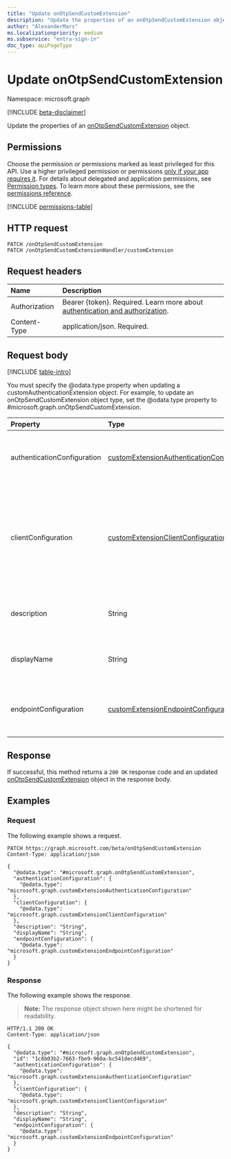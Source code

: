 ```yaml
---
title: "Update onOtpSendCustomExtension"
description: "Update the properties of an onOtpSendCustomExtension object."
author: "AlexanderMars"
ms.localizationpriority: medium
ms.subservice: "entra-sign-in"
doc_type: apiPageType
---
```


# Update onOtpSendCustomExtension

Namespace: microsoft.graph

[!INCLUDE [beta-disclaimer](../../includes/beta-disclaimer.md)]

Update the properties of an [onOtpSendCustomExtension](../resources/onotpsendcustomextension.md) object.

## Permissions

Choose the permission or permissions marked as least privileged for this API. Use a higher privileged permission or permissions [only if your app requires it](/graph/permissions-overview#best-practices-for-using-microsoft-graph-permissions). For details about delegated and application permissions, see [Permission types](/graph/permissions-overview#permission-types). To learn more about these permissions, see the [permissions reference](/graph/permissions-reference).

<!-- {
  "blockType": "permissions",
  "name": "onotpsendcustomextension-update-permissions"
}
-->
[!INCLUDE [permissions-table](../includes/permissions/onotpsendcustomextension-update-permissions.md)]

## HTTP request

<!-- {
  "blockType": "ignored"
}
-->
``` http
PATCH /onOtpSendCustomExtension
PATCH /onOtpSendCustomExtensionHandler/customExtension
```

## Request headers

|Name|Description|
|:---|:---|
|Authorization|Bearer {token}. Required. Learn more about [authentication and authorization](/graph/auth/auth-concepts).|
|Content-Type|application/json. Required.|

## Request body

[!INCLUDE [table-intro](../../includes/update-property-table-intro.md)]


You must specify the @odata.type property when updating a customAuthenticationExtension object. For example, to update an onOtpSendCustomExtension object type, set the @odata.type property to #microsoft.graph.onOtpSendCustomExtension.

|Property|Type|Description|
|:---|:---|:---|
|authenticationConfiguration|[customExtensionAuthenticationConfiguration](../resources/customextensionauthenticationconfiguration.md)|The authentication configuration for this custom extension. Inherited from [customCalloutExtension](../resources/customcalloutextension.md). Optional.|
|clientConfiguration|[customExtensionClientConfiguration](../resources/customextensionclientconfiguration.md)|The connection settings that define how long Microsoft Entra ID can wait for a response from an external app. After this time, Microsoft Entra ID shuts down the connection when trying to trigger the external app. Inherited from [customCalloutExtension](../resources/customcalloutextension.md). Optional.|
|description|String|The description for the custom extension. Inherited from [customCalloutExtension](../resources/customcalloutextension.md). Optional.|
|displayName|String|The display name for the custom extension. Inherited from [customCalloutExtension](../resources/customcalloutextension.md). Optional.|
|endpointConfiguration|[customExtensionEndpointConfiguration](../resources/customextensionendpointconfiguration.md)|The configuration for the API endpoint that the custom extension calls. Inherited from [customCalloutExtension](../resources/customcalloutextension.md). Optional.|



## Response

If successful, this method returns a `200 OK` response code and an updated [onOtpSendCustomExtension](../resources/onotpsendcustomextension.md) object in the response body.

## Examples

### Request

The following example shows a request.
<!-- {
  "blockType": "request",
  "name": "update_onotpsendcustomextension"
}
-->
``` http
PATCH https://graph.microsoft.com/beta/onOtpSendCustomExtension
Content-Type: application/json

{
  "@odata.type": "#microsoft.graph.onOtpSendCustomExtension",
  "authenticationConfiguration": {
    "@odata.type": "microsoft.graph.customExtensionAuthenticationConfiguration"
  },
  "clientConfiguration": {
    "@odata.type": "microsoft.graph.customExtensionClientConfiguration"
  },
  "description": "String",
  "displayName": "String",
  "endpointConfiguration": {
    "@odata.type": "microsoft.graph.customExtensionEndpointConfiguration"
  }
}
```


### Response

The following example shows the response.
>**Note:** The response object shown here might be shortened for readability.
<!-- {
  "blockType": "response",
  "@odata.type": "microsoft.graph.onOtpSendCustomExtension",
  "truncated": true
}
-->
``` http
HTTP/1.1 200 OK
Content-Type: application/json

{
  "@odata.type": "#microsoft.graph.onOtpSendCustomExtension",
  "id": "1c8b03b2-7663-fbe9-960a-bc541decd469",
  "authenticationConfiguration": {
    "@odata.type": "microsoft.graph.customExtensionAuthenticationConfiguration"
  },
  "clientConfiguration": {
    "@odata.type": "microsoft.graph.customExtensionClientConfiguration"
  },
  "description": "String",
  "displayName": "String",
  "endpointConfiguration": {
    "@odata.type": "microsoft.graph.customExtensionEndpointConfiguration"
  }
}
```

